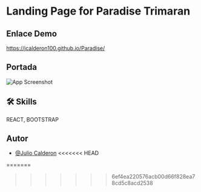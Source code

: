 # Landing Page for Paradise Trimaran 

##

## Enlace Demo

https://jcalderon100.github.io/Paradise/


## Portada
![App Screenshot]()


## 🛠 Skills
REACT, BOOTSTRAP

## Autor

- [@Julio Calderon](https://github.com/jcalderon100)
<<<<<<< HEAD

=======
>>>>>>> 6ef4ea220576acb00d66f828ea78cd5c8acd2538
